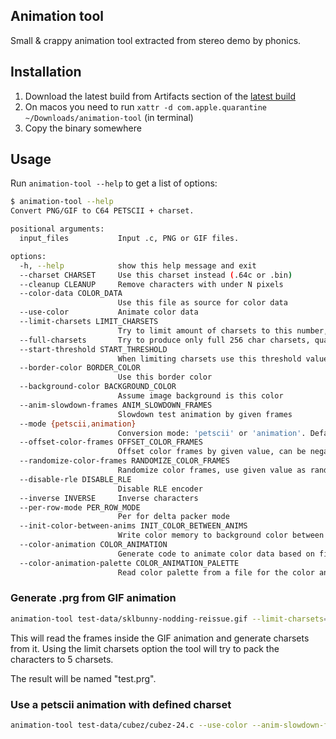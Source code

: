 ## Animation tool

Small & crappy animation tool extracted from stereo demo by phonics.

## Installation

1. Download the latest build from Artifacts section of the [latest build](https://github.com/muhmi/c64-anim-tool/actions/workflows/build_executables.yaml)
3. On macos you need to run `xattr -d com.apple.quarantine ~/Downloads/animation-tool` (in terminal)
4. Copy the binary somewhere

## Usage

Run `animation-tool --help` to get a list of options:
```bash
$ animation-tool --help
Convert PNG/GIF to C64 PETSCII + charset.

positional arguments:
  input_files           Input .c, PNG or GIF files.

options:
  -h, --help            show this help message and exit
  --charset CHARSET     Use this charset instead (.64c or .bin)
  --cleanup CLEANUP     Remove characters with under N pixels
  --color-data COLOR_DATA
                        Use this file as source for color data
  --use-color           Animate color data
  --limit-charsets LIMIT_CHARSETS
                        Try to limit amount of charsets to this number, must be over 1
  --full-charsets       Try to produce only full 256 char charsets, quality may suffer now
  --start-threshold START_THRESHOLD
                        When limiting charsets use this threshold value for closeness of characters at start (1 to 7)
  --border-color BORDER_COLOR
                        Use this border color
  --background-color BACKGROUND_COLOR
                        Assume image background is this color
  --anim-slowdown-frames ANIM_SLOWDOWN_FRAMES
                        Slowdown test animation by given frames
  --mode {petscii,animation}
                        Conversion mode: 'petscii' or 'animation'. Default is 'petscii'.
  --offset-color-frames OFFSET_COLOR_FRAMES
                        Offset color frames by given value, can be negative
  --randomize-color-frames RANDOMIZE_COLOR_FRAMES
                        Randomize color frames, use given value as random seed
  --disable-rle DISABLE_RLE
                        Disable RLE encoder
  --inverse INVERSE     Inverse characters
  --per-row-mode PER_ROW_MODE
                        Per for delta packer mode
  --init-color-between-anims INIT_COLOR_BETWEEN_ANIMS
                        Write color memory to background color between different animation source files
  --color-animation COLOR_ANIMATION
                        Generate code to animate color data based on first frame of this .c file
  --color-animation-palette COLOR_ANIMATION_PALETTE
                        Read color palette from a file for the color animation (if a file is given its assumed to be an image with first row being the palette)
```

### Generate .prg from GIF animation

```bash
animation-tool test-data/sklbunny-nodding-reissue.gif --limit-charsets=5
```
This will read the frames inside the GIF animation and generate charsets from it.
Using the limit charsets option the tool will try to pack the characters to 5 charsets.

The result will be named "test.prg".

### Use a petscii animation with defined charset

```bash
animation-tool test-data/cubez/cubez-24.c --use-color --anim-slowdown-frames=5 --offset-color-frames=2 --charset=test-data/cubez/cubez-chars-charset.64c
```

